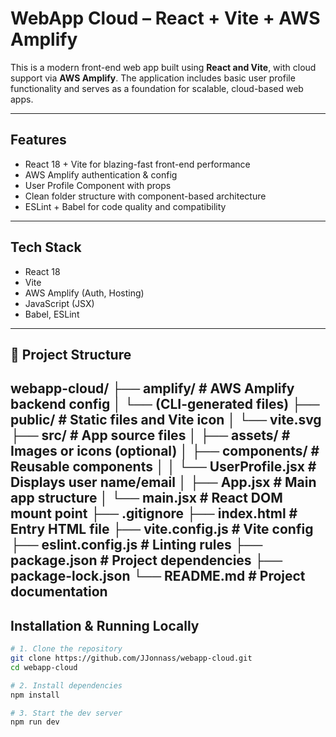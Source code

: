 # WebApp Cloud – React + Vite + AWS Amplify

This is a modern front-end web app built using **React and Vite**, with cloud support via **AWS Amplify**. The application includes basic user profile functionality and serves as a foundation for scalable, cloud-based web apps.

---

## Features

- React 18 + Vite for blazing-fast front-end performance
- AWS Amplify authentication & config
- User Profile Component with props
- Clean folder structure with component-based architecture
- ESLint + Babel for code quality and compatibility

---

## Tech Stack

- React 18
- Vite
- AWS Amplify (Auth, Hosting)
- JavaScript (JSX)
- Babel, ESLint

---

## 🧱 Project Structure

webapp-cloud/
├── amplify/ # AWS Amplify backend config
│ └── (CLI-generated files)
├── public/ # Static files and Vite icon
│ └── vite.svg
├── src/ # App source files
│ ├── assets/ # Images or icons (optional)
│ ├── components/ # Reusable components
│ │ └── UserProfile.jsx # Displays user name/email
│ ├── App.jsx # Main app structure
│ └── main.jsx # React DOM mount point
├── .gitignore
├── index.html # Entry HTML file
├── vite.config.js # Vite config
├── eslint.config.js # Linting rules
├── package.json # Project dependencies
├── package-lock.json
└── README.md # Project documentation
---

## Installation & Running Locally

```bash
# 1. Clone the repository
git clone https://github.com/JJonnass/webapp-cloud.git
cd webapp-cloud

# 2. Install dependencies
npm install

# 3. Start the dev server
npm run dev
